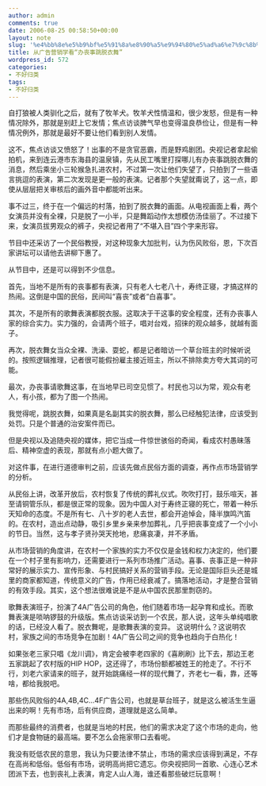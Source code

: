 ```yaml
---
author: admin
comments: true
date: 2006-08-25 00:58:50+00:00
layout: note
slug: '%e4%bb%8e%e5%b9%bf%e5%91%8a%e8%90%a5%e9%94%80%e5%ad%a6%e7%9c%8b%e2%80%9c%e5%8a%9e%e4%b8%a7%e4%ba%8b%e8%b7%b3%e8%84%b1%e8%a1%a3%e8%88%9e%e2%80%9d'
title: 从广告营销学看“办丧事跳脱衣舞”
wordpress_id: 572
categories:
- 不好归类
tags:
- 不好归类
---
```


自打狼被人类驯化之后，就有了牧羊犬。牧羊犬性情温和，很少发怒，但是有一种情况除外，那就是别赶上它发情；焦点访谈脾气早也变得温良恭俭让，但是有一种情况例外，那就是最好不要让他们看到别人发情。

这不，焦点访谈又愤怒了！出事的不是贪官恶霸，而是野鸡剧团。央视记者拿起偷拍机，来到连云港市东海县的温泉镇，先从民工嘴里打探哪儿有办丧事跳脱衣舞的消息，然后乘坐小三轮猴急扎进农村，不过第一次让他们失望了，只拍到了一些语言挑逗的表演，第二次发现是更一般的表演。记者那个失望就甭说了，这一点，即使从层层把关审核后的画外音中都能听出来。

事不过三，终于在一个偏远的村落，拍到了脱衣舞的画面。从电视画面上看，两个女演员并没有全裸，只是脱了一小半，只是舞蹈动作太想模仿汤佳丽了。不过接下来，女演员拔男观众的裤子，央视记者用了“不堪入目”四个字来形容。

节目中还采访了一个民俗教授，对这种现象大加批判，认为伤风败俗，恩，下次百家讲坛可以请他去讲柳下惠了。

从节目中，还是可以得到不少信息。

首先，当地不是所有的丧事都有表演，只有老人七老八十，寿终正寝，才搞这样的热闹。这倒是中国的民俗，民间叫“喜丧”或者“白喜事”。

其次，不是所有的歌舞表演都脱衣服。这取决于干这事的安全程度，还有办丧事人家的综合实力。实力强的，会请两个班子，唱对台戏，招徕的观众越多，就越有面子。

再次，脱衣舞女当众全裸、洗澡、耍蛇，都是记者暗访一个草台班主的时候听说的。按照逻辑推理，记者很可能假扮雇主接近班主，所以不排除卖方夸大其词的可能。

最次，办丧事请歌舞这事，在当地早已司空见惯了。村民也习以为常，观众有老人，有小孩，都为了图一个热闹。

我觉得呢，跳脱衣舞，如果真是名副其实的脱衣舞，那么已经触犯法律，应该受到处罚。只是个普通的治安案件而已。

但是央视以及追随央视的媒体，把它当成一件惊世骇俗的奇闻，看成农村愚昧落后、精神空虚的表现，那就有点小题大做了。

对这件事，在进行道德审判之前，应该先做点民俗方面的调查，再作点市场营销学的分析。

从民俗上讲，改革开放后，农村恢复了传统的葬礼仪式。吹吹打打，鼓乐喧天，甚至请铜管乐队，都是很正常的现象。因为中国人对于寿终正寝的死亡，带着一种乐天知命的态度。不是所有七、八十岁的老人去世，都会开追悼会，降半旗鸣汽笛的。在农村，造出点动静，吸引乡里乡亲来参加葬礼，几乎把丧事变成了一个小小的节日。当然，这与孝子贤孙哭天抢地，悲痛哀凄，并不矛盾。

从市场营销的角度讲，在农村一个家族的实力不仅仅是金钱和权力决定的，他们要在一个村子里有影响力，还需要进行一系列市场推广活动。喜事、丧事正是一种非常好的展示实力、宣传形象、与村民搞好关系的营销手段。无论是国际巨头还是城里的商家都知道，传统意义的广告，作用已经衰减了。搞落地活动，才是整合营销的有效手段。其实，这个想法很难说是不是从中国农民那里剽窃的。

歌舞表演班子，扮演了4A广告公司的角色，他们随着市场一起孕育和成长。而歌舞表演是唢呐锣鼓的升级版。焦点访谈采访到一个农民，那人说，这年头单纯唱歌的话，已经没人看了。脱衣舞呢，是歌舞表演的变异。
这说明什么？这说明农村，家族之间的市场竞争在加剧！4A广告公司之间的竞争也趋向于白热化！

如果张老三家只唱《龙川调》，肯定会被李老四家的《喜刷刷》比下去，那边王老五家跳起了农村版的HIP HOP，这还得了，市场份额都被姓王的抢走了。不行不行，刘老六家请来的班子，就开始跳痛经一样的现代舞了，齐老七一看，靠，还等啥，都给我脱吧。

那些伤风败俗的4A,4B,4C...4F广告公司，也就是草台班子，就是这么被活生生逼出来的啊！先有市场，后有供应商，道理就是这么简单。

而那些最终的消费者，也就是当地的村民，他们的需求决定了这个市场的走向，他们才是食物链的最高端。要不怎么会拖家带口去看呢。

我没有贬低农民的意思，我认为只要法律不禁止，市场的需求应该得到满足，不存在高尚和低俗。低俗有市场，说明高尚把它遗忘。你央视把同一首歌、心连心艺术团派下去，也到丧礼上表演，肯定人山人海，谁还看那些破烂玩意啊！





